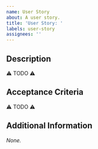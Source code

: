 ```yaml
---
name: User Story
about: A user story.
title: 'User Story: '
labels: user-story
assignees: ''
---
```


## Description

⚠️ TODO ⚠️

## Acceptance Criteria

⚠️ TODO ⚠️

## Additional Information

_None._
